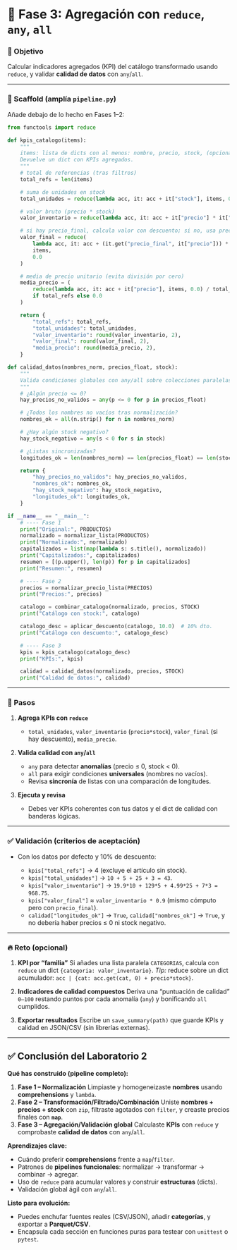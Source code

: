 # 🔹 Fase 3: Agregación con `reduce`, `any`, `all`

### 🎯 Objetivo

Calcular indicadores agregados (KPI) del catálogo transformado usando `reduce`, y validar **calidad de datos** con `any`/`all`.

---

### 🧱 Scaffold (amplía `pipeline.py`)

Añade debajo de lo hecho en Fases 1–2:

```python
from functools import reduce

def kpis_catalogo(items):
    """
    items: lista de dicts con al menos: nombre, precio, stock, (opcional) precio_final
    Devuelve un dict con KPIs agregados.
    """
    # total de referencias (tras filtros)
    total_refs = len(items)

    # suma de unidades en stock
    total_unidades = reduce(lambda acc, it: acc + it["stock"], items, 0)

    # valor bruto (precio * stock)
    valor_inventario = reduce(lambda acc, it: acc + it["precio"] * it["stock"], items, 0.0)

    # si hay precio_final, calcula valor con descuento; si no, usa precio
    valor_final = reduce(
        lambda acc, it: acc + (it.get("precio_final", it["precio"])) * it["stock"],
        items,
        0.0
    )

    # media de precio unitario (evita división por cero)
    media_precio = (
        reduce(lambda acc, it: acc + it["precio"], items, 0.0) / total_refs
        if total_refs else 0.0
    )

    return {
        "total_refs": total_refs,
        "total_unidades": total_unidades,
        "valor_inventario": round(valor_inventario, 2),
        "valor_final": round(valor_final, 2),
        "media_precio": round(media_precio, 2),
    }

def calidad_datos(nombres_norm, precios_float, stock):
    """
    Valida condiciones globales con any/all sobre colecciones paralelas.
    """
    # ¿Algún precio <= 0?
    hay_precios_no_validos = any(p <= 0 for p in precios_float)

    # ¿Todos los nombres no vacíos tras normalización?
    nombres_ok = all(n.strip() for n in nombres_norm)

    # ¿Hay algún stock negativo?
    hay_stock_negativo = any(s < 0 for s in stock)

    # ¿Listas sincronizadas?
    longitudes_ok = len(nombres_norm) == len(precios_float) == len(stock)

    return {
        "hay_precios_no_validos": hay_precios_no_validos,
        "nombres_ok": nombres_ok,
        "hay_stock_negativo": hay_stock_negativo,
        "longitudes_ok": longitudes_ok,
    }

if __name__ == "__main__":
    # ---- Fase 1
    print("Original:", PRODUCTOS)
    normalizado = normalizar_lista(PRODUCTOS)
    print("Normalizado:", normalizado)
    capitalizados = list(map(lambda s: s.title(), normalizado))
    print("Capitalizados:", capitalizados)
    resumen = [(p.upper(), len(p)) for p in capitalizados]
    print("Resumen:", resumen)

    # ---- Fase 2
    precios = normalizar_precio_lista(PRECIOS)
    print("Precios:", precios)

    catalogo = combinar_catalogo(normalizado, precios, STOCK)
    print("Catálogo con stock:", catalogo)

    catalogo_desc = aplicar_descuento(catalogo, 10.0)  # 10% dto.
    print("Catálogo con descuento:", catalogo_desc)

    # ---- Fase 3
    kpis = kpis_catalogo(catalogo_desc)
    print("KPIs:", kpis)

    calidad = calidad_datos(normalizado, precios, STOCK)
    print("Calidad de datos:", calidad)
```

---

### 🧭 Pasos

1. **Agrega KPIs con `reduce`**

   * `total_unidades`, `valor_inventario` (`precio*stock`), `valor_final` (si hay descuento), `media_precio`.
2. **Valida calidad con `any`/`all`**

   * `any` para detectar **anomalías** (precio ≤ 0, stock < 0).
   * `all` para exigir condiciones **universales** (nombres no vacíos).
   * Revisa **sincronía** de listas con una comparación de longitudes.
3. **Ejecuta y revisa**

   * Debes ver KPIs coherentes con tus datos y el dict de calidad con banderas lógicas.

---

### ✅ Validación (criterios de aceptación)

* Con los datos por defecto y 10% de descuento:

  * `kpis["total_refs"]` → 4 (excluye el artículo sin stock).
  * `kpis["total_unidades"]` → `10 + 5 + 25 + 3 = 43`.
  * `kpis["valor_inventario"]` → `19.9*10 + 129*5 + 4.99*25 + 7*3 = 968.75`.
  * `kpis["valor_final"]` ≈ `valor_inventario * 0.9` (mismo cómputo pero con `precio_final`).
  * `calidad["longitudes_ok"]` → `True`, `calidad["nombres_ok"]` → `True`, y no debería haber precios ≤ 0 ni stock negativo.

---

### 🔥 Reto (opcional)

1. **KPI por “familia”**
   Si añades una lista paralela `CATEGORIAS`, calcula con `reduce` un dict `{categoria: valor_inventario}`.
   *Tip:* reduce sobre un dict acumulador: `acc | {cat: acc.get(cat, 0) + precio*stock}`.

2. **Indicadores de calidad compuestos**
   Deriva una “puntuación de calidad” `0–100` restando puntos por cada anomalía (`any`) y bonificando `all` cumplidos.

3. **Exportar resultados**
   Escribe un `save_summary(path)` que guarde KPIs y calidad en JSON/CSV (sin librerías externas).

---

## ✅ Conclusión del Laboratorio 2

**Qué has construido (pipeline completo):**

1. **Fase 1 – Normalización**
   Limpiaste y homogeneizaste **nombres** usando **comprehensions** y `lambda`.
2. **Fase 2 – Transformación/Filtrado/Combinación**
   Uniste **nombres + precios + stock** con `zip`, filtraste agotados con `filter`, y creaste precios finales con **`map`**.
3. **Fase 3 – Agregación/Validación global**
   Calculaste **KPIs** con `reduce` y comprobaste **calidad de datos** con `any`/`all`.

**Aprendizajes clave:**

* Cuándo preferir **comprehensions** frente a `map`/`filter`.
* Patrones de **pipelines funcionales**: normalizar → transformar → combinar → agregar.
* Uso de `reduce` para acumular valores y construir **estructuras** (dicts).
* Validación global ágil con `any`/`all`.

**Listo para evolución:**

* Puedes enchufar fuentes reales (CSV/JSON), añadir **categorías**, y exportar a **Parquet/CSV**.
* Encapsula cada sección en funciones puras para testear con `unittest` o `pytest`.